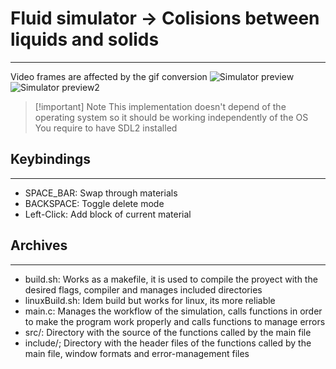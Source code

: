 # Fluid simulator -> Colisions between liquids and solids
---

Video frames are affected by the gif conversion
![Simulator preview](assets/output.gif)
![Simulator preview2](assets/simulator-preview.gif)
> [!important] Note
> This implementation doesn't depend of the operating system so it should be working independently of the OS
> You require to have SDL2 installed

## Keybindings
---
- SPACE_BAR: Swap through materials
- BACKSPACE: Toggle delete mode
- Left-Click: Add block of current material

## Archives
---
- build.sh: Works as a makefile, it is used to compile the proyect with the desired flags, compiler and manages
included directories
- linuxBuild.sh: Idem build but works for linux, its more reliable
- main.c: Manages the workflow of the simulation, calls functions in order to make the program work properly and
calls functions to manage errors
- src/: Directory with the source of the functions called by the main file
- include/; Directory with the header files of the functions called by the main file, window formats and
error-management files

